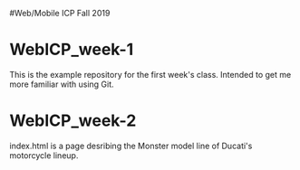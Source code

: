 #Web/Mobile ICP Fall 2019 

# WebICP_week-1
This is the example repository for the first week's class.
Intended to get  me more familiar with using Git.

# WebICP_week-2
index.html is a page desribing the Monster model line of Ducati's motorcycle lineup.